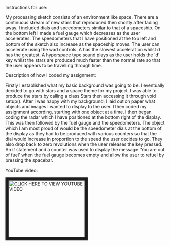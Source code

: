 Instructions for use:

My processing sketch consists of an environment like space. There are a continuous stream of new stars that reproduced then shortly after fading away. I included dials and speedometers similar to that of a spaceship. On the bottom left I made a fuel gauge which decreases as the user accelerates. The speedometers that I have positioned at the top left and bottom of the sketch also increase as the spaceship moves. The user can accelerate using the wad controls. A has the slowest acceleration whilst d has the greatest. A hyperspace type sound plays as the user holds the 'd' key whilst the stars are produced much faster than the normal rate so that the user appears to be travelling through time. 

Description of how I coded my assignment:

Firstly I established what my basic background was going to be. I eventually decided to go with stars and a space theme for my project. I was able to produce the stars by calling a class Stars then accessing it through void setup(). After I was happy with my background, I laid out on paper what objects and images I wanted to display to the user. I then coded my assignment according, starting with one object at a time. I then began coding the radar which I have positioned at the bottom right of the display. This was then followed by the fuel gauge and the speedometers. The object which I am most proud of would be the speedometer dials at the bottom of the display as they had to be produced with various counters so that the dial would increase in proportion to the speed the user decides to go. They also drop back to zero revolutions when the user releases the key pressed. An if statement and a counter was used to display the message 'You are out of fuel' when the fuel gauge becomes empty and allow the user to refuel by pressing the spacebar.


YouTube video:

<a href="https://www.youtube.com/watch?v=bf91SQFgTIQ
" target="_blank"><img src="" 
alt="CLICK  HERE TO VIEW YOUTUBE VIDEO" width="240" height="180" border="10" /></a>
